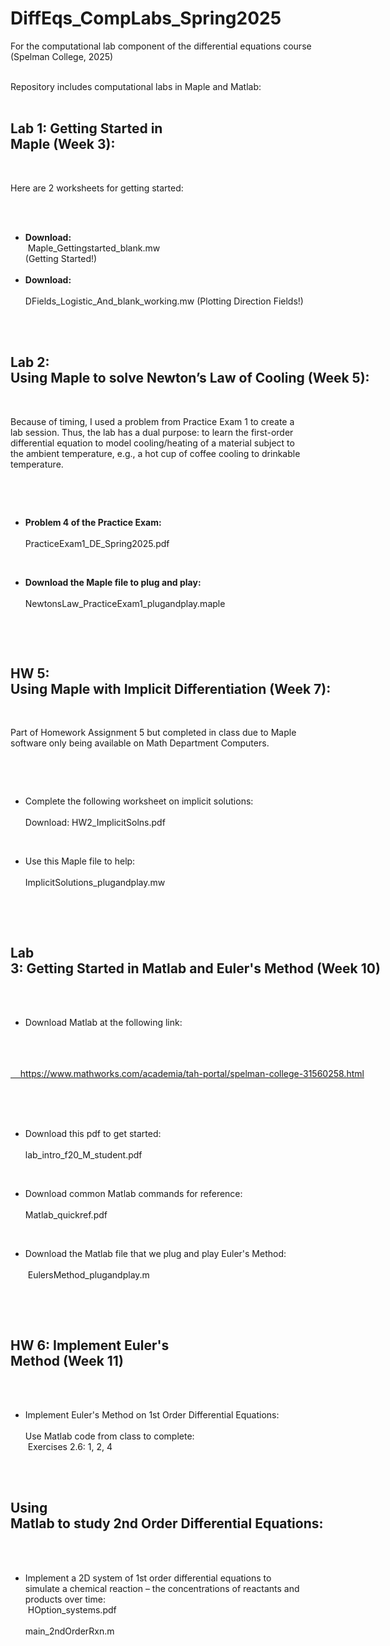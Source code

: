 # DiffEqs_CompLabs_Spring2025
For the computational lab component of the differential equations course (Spelman College, 2025)

<div style="white-space: pre">
Repository includes computational labs in Maple and Matlab:


## Lab 1: Getting Started in Maple (Week 3):

Here are 2 worksheets for getting started:
* **Download:** <br>
Maple_Gettingstarted_blank.mw (Getting Started!)
* **Download:** <br>
DFields_Logistic_And_blank_working.mw (Plotting Direction Fields!)

## Lab 2: Using Maple to solve Newton’s Law of Cooling (Week 5): ##

Because of timing, I used a problem from Practice Exam 1 to create a lab session. Thus, the lab has a dual purpose: to learn the first-order differential equation to model cooling/heating of a material subject to the ambient temperature, e.g., a hot cup of coffee cooling to drinkable temperature.

* **Problem 4 of the Practice Exam:** <br>
PracticeExam1_DE_Spring2025.pdf

* **Download the Maple file to plug and play:** <br>
NewtonsLaw_PracticeExam1_plugandplay.maple


## HW 5: Using Maple with Implicit Differentiation (Week 7):

Part of Homework Assignment 5 but completed in class due to Maple software only being available on Math Department Computers.

* Complete the following worksheet on implicit solutions: <br>
Download: HW2_ImplicitSolns.pdf

* Use this Maple file to help: <br>
ImplicitSolutions_plugandplay.mw



## Lab 3: Getting Started in Matlab and Euler's Method (Week 10)

* Download Matlab at the following link:
<a href="#" target="_blank" rel="noopener noreferrer">
	https://www.mathworks.com/academia/tah-portal/spelman-college-31560258.html
</a>



* Download this pdf to get started: <br>
	lab_intro_f20_M_student.pdf


* Download common Matlab commands for reference: <br>
	Matlab_quickref.pdf


* Download the Matlab file that we plug and play Euler's Method: <br>
	EulersMethod_plugandplay.m



## HW 6: Implement Euler's Method (Week 11)

* Implement Euler's Method on 1st Order Differential Equations: <br>
Use Matlab code from class to complete: <br>
Exercises 2.6: 1, 2, 4


## Using Matlab to study 2nd Order Differential Equations:

* Implement a 2D system of 1st order differential equations to simulate a chemical reaction – the concentrations of reactants and products over time: <br>
	HOption_systems.pdf <br>
	main_2ndOrderRxn.m


</div>
